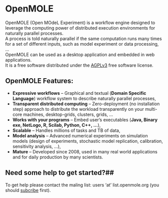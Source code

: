 OpenMOLE
========

OpenMOLE (Open MOdeL Experiment) is a workflow engine designed to leverage the computing power of distributed execution environments for naturally parallel processes.  
A process is told naturally parallel if the same computation runs many times for a set of different inputs, such as model experiment or data processing, ...  
OpenMOLE can be used as a desktop application and embedded in web applications.  
It is a free software distributed under the [AGPLv3](http://www.gnu.org/licenses/agpl.html) free software license.  


## OpenMOLE Features: ##

  - **Expressive workflows** – Graphical and textual (**Domain Specific Language**) workflow system to describe naturally parallel processes,  
  - **Transparent distributed computing** – Zero-deployment (no installation step) approach to distribute the workload transparently on your multi-core machines, desktop-grids, clusters, grids, ...  
  - **Works with your programs** – Embed user’s executables (**Java, Binary exe, NetLogo, R, Scilab, Python, C++, ...**),  
  - **Scalable** – Handles millions of tasks and TB of data,  
  - **Model analysis** – Advanced numerical experiments on simulation models (design of experiments, stochastic model replication, calibration, sensitivity analysis, ...),  
  - **Mature** – Developed since 2008, used in many real world applications and for daily production by many scientists.  


## Need some help to get started?##
To get help please contact the maling list: users ‘at’ list.openmole.org (you should [subcribe](http://fedex.iscpif.fr/mailman/listinfo/openmole-users) first).
